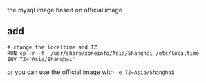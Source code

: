 the mysql image based on official image

add
---

```
# change the localtime and TZ
RUN cp -r -f  /usr/share/zoneinfo/Asia/Shanghai /etc/localtime
ENV TZ="Asia/Shanghai"
```

or you can use the official image with `-e TZ=Asia/Shanghai`


